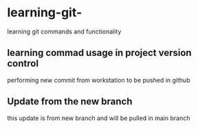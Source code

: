 # learning-git-


learning git commands and functionality 

## learning commad usage in project version control 

performing new commit from workstation to be pushed in github

## Update from the new branch

this update is from new branch and will be pulled in main branch 